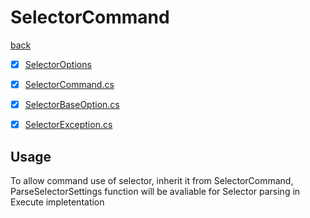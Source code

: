 # SelectorCommand
[back](../Commands.md)

- [x] [SelectorOptions](./SelectorOptions/SelectorOptions.md)

- [x] [SelectorCommand.cs](./SelectorCommand.cs)
- [x] [SelectorBaseOption.cs](./SelectorBaseOption.cs)
- [x] [SelectorException.cs](./SelectorException.cs)

## Usage

To allow command use of selector, inherit it from SelectorCommand, ParseSelectorSettings function will be avaliable for Selector parsing in Execute impletentation 
